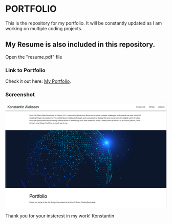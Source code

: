 # PORTFOLIO

This is the repository for my portfolio. It will be constantly updated as I am working on multiple coding projects.

## My Resume is also included in this repository.

Open the "resume.pdf" file

### Link to Portfolio

Check it out here: [My Portfolio](https://spclk.github.io/).

### Screenshot

![Portfolio](./Images/portfolio.png)

Thank you for your insterest in my work!
Konstantin



